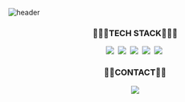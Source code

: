 

![header](https://capsule-render.vercel.app/api?color=0:CEF279,50:5CD1E5,100:9FC93C&type=soft&text=Welcome%20to%20JS%20World&animation=fadeIn&fontSize=50&fontColor=FFFFFF&fontAlign=50&fontAlignY=50&height=140&desc=JAVA%20Python&descAlign=50&descAlignY=70)



<h3 align="center">👨🏻‍💻TECH STACK👨🏻‍💻</h3>
<p align="center">
 <img src="https://img.shields.io/badge/Java-007396?style=flat-square&logo=Java&logoColor=white"/></a>&nbsp
<img src="https://img.shields.io/badge/Python-3766AB?style=flat-square&logo=Python&logoColor=white"/></a>&nbsp 
<img src="https://img.shields.io/badge/Spring-6DB33F?style=flat-square&logo=Spring&logoColor=white"/></a>&nbsp
  <img src="https://img.shields.io/badge/SpringBoot-6DB33F?style=flat-square&logo=SpringBoot&logoColor=white"/></a>&nbsp 
  <img src="https://img.shields.io/badge/Mysql-E6B91E?style=flat-square&logo=MySql&logoColor=white"/></a>&nbsp 
 </p>
  
  
  
  

<h3 align="center">👦🏻CONTACT👦🏻</h3>
  <p align="center">
  <a href="mailto:sprpsa9702@gmail.com"><img src="https://img.shields.io/badge/Gmail-d14836?style=flat-square&logo=Gmail&logoColor=white&link=sprpsa9702@gmail.com"/></a>
 </p>

<!--
**JJSbok/JJSbok** is a ✨ _special_ ✨ repository because its `README.md` (this file) appears on your GitHub profile.

Here are some ideas to get you started:


- 🔭 I’m currently working on ...
- 🌱 I’m currently learning ...
- 👯 I’m looking to collaborate on ...
- 🤔 I’m looking for help with ...
- 💬 Ask me about ...
- 📫 How to reach me: ...
- 😄 Pronouns: ...
- ⚡ Fun fact: ...
-->
